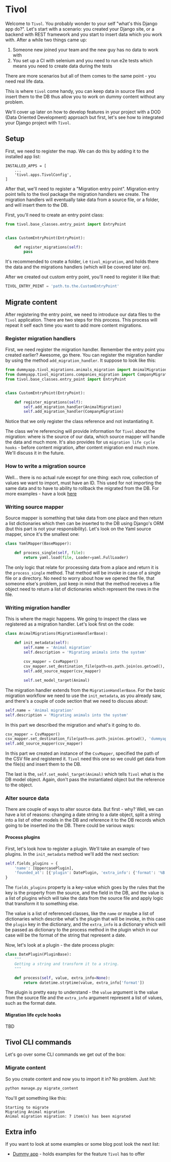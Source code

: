 # Tivol
Welcome to `Tivol`. You probably wonder to your self "what's this Django 
app do?". Let's start with a scenario: you created your Django site, or 
a backend with REST framework and you start to insert data which you 
work with. After a while two things came up:
1. Someone new joined your team and the new guy has no data to work with
2. You set up a CI with selenium and you need to run e2e tests which 
means you need to create data during the tests

There are more scenarios but all of them comes to the same point - you 
need real life data. 

This is where `tivol` come handy, you can keep data in source files and 
insert them to the DB thus allow you to work on dummy content without 
any problem.

We'll cover up later on how to develop features in your project with a 
DOD (Data Oriented Development) approach but first, let's see how to 
integrated your Django project with `Tivol`. 

## Setup
First, we need to register the map. We can do this by adding it to the 
installed app list:
```
INSTALLED_APPS = [
    ...
    'tivol.apps.TivolConfig',
]
```

After that, we'll need to register a "Migration entry point". Migration 
entry point tells to the tivol package the migration handlers we create. 
The migration handlers will eventually take data from a source file, or 
a folder, and will insert them to the DB.

First, you'll need to create an entry point class:

```python
from tivol.base_classes.entry_point import EntryPoint


class CustomEntryPoint(EntryPoint):

    def register_migrations(self):
        pass
```

It's recommended to create a folder, i.e `tivol_migration`, and holds 
there the data and the migrations handlers (which will be covered later 
on).

After we created out custom entry point, you'll need to register it like
that:

```python
TIVOL_ENTRY_POINT = 'path.to.the.CustomEntryPoint'
```

## Migrate content
After registering the entry point, we need to introduce our data files
to the `Tivol` application. There are two steps for this process. This
process will repeat it self each time you want to add more content 
migrations.

### Register migration handlers
First, we need register the migration handler. Remember the entry point
you created earlier? Awesome, go there. You can register the migration 
handler by using the method `add_migration_handler`. It suppose to look 
like this:

```python
from dummyapp.tivol_migrations.animals_migration import AnimalMigration
from dummyapp.tivol_migrations.companies_migration import CompanyMigration
from tivol.base_classes.entry_point import EntryPoint


class CustomEntryPoint(EntryPoint):

    def register_migrations(self):
        self.add_migration_handler(AnimalMigration)
        self.add_migration_handler(CompanyMigration)
```

Notice that we only register the class reference and not instantiating 
it.

The class we're referencing will provide information for `Tivol` about 
the migration: where is the source of our data, which source mapper will 
handle the data and much more. It's also provides for us `migration life
cycle hooks` - before content migration, after content migration end 
much more. We'll discuss it in the future.

### How to write a migration source
Well... there is no actual rule except for one thing: each row, 
collection of values we want to import, must have an ID. This used for 
not importing the same data and to have to ability to rollback the 
migrated from the DB. For more examples - have a look [here](https://github.com/RoySegall/tivol-dummy-app/tree/master/tivol_migrations/source_files)

### Writing source mapper
Source mapper is something that take data from one place and then return
a list dictionaries which then can be inserted to the DB using Django's
ORM (but this part is not your responsibility). Let's look on the Yaml
source mapper, since it's the smallest one:

```python
class YamlMapper(BaseMapper):

    def process_single(self, file):
        return yaml.load(file, Loader=yaml.FullLoader)
```

The only logic that relate for processing data from a place and return 
it is the `process_single` method. That method will be invoke in case of 
a single file or a directory. No need to worry about how we opened the 
file, that someone else's problem, just keep in mind that the method 
receives a file object need to return a list of dictionaries which 
represent the rows in the file.

### Writing migration handler
This is where the magic happens. We going to inspect the class we 
registered as a migration handler. Let's look first on the code:

```python
class AnimalMigrations(MigrationHandlerBase):

    def init_metadata(self):
        self.name = 'Animal migration'
        self.description = 'Migrating animals into the system'
        
        csv_mapper = CsvMapper()
        csv_mapper.set_destination_file(path=os.path.join(os.getcwd(), 'dummyapp', 'tivol_migrations', 'source_files', 'animals.csv'))
        self.add_source_mapper(csv_mapper)

        self.set_model_target(Animal)
```

The migration handler extends from the `MigrationHandlerBase`. For the 
basic migration workflow we need to use the `init_metadata`, as you 
already saw, and there's a couple of code section that we need to 
discuss about:

```python
self.name = 'Animal migration'
self.description = 'Migrating animals into the system'
```
In this part we described the migration and what's it going to do.

```python
csv_mapper = CsvMapper()
csv_mapper.set_destination_file(path=os.path.join(os.getcwd(), 'dummyapp', 'tivol_migrations', 'source_files', 'animals.csv'))
self.add_source_mapper(csv_mapper)
```

In this part we created an instance of the `CsvMapper`, specified the 
path of the CSV file and registered it. `Tivol` need this one so we
could get data from the file(s) and insert them to the DB. 

The last is the, `self.set_model_target(Animal)` which tells `Tivol` 
what is the DB model object. Again, don't pass the instantiated object
but the reference to the object.

### Alter source data
There are couple of ways to alter source data. But first - why? Well, 
we can have a lot of reasons: changing a date string to a date object, 
split a string into a list of other models in the DB and reference it to 
the DB records which going to be inserted ino the DB. There could be
various ways:

#### Process plugins
First, let's look how to register a plugin. We'll take an example of 
two plugins. In the `init_metadata` method we'll add the next section:

```python
self.fields_plugins = {
    'name': [UppercasePlugin],
    'founded_at': [{'plugin': DatePlugin, 'extra_info': {'format': '%B %d, %Y'}}]
}
```

The `fields_plugins` property is a key-value which goes by the rules 
that the key is the property from the source, and the field in the DB, 
and the value is a list of plugins which will take the data from the 
source file and apply logic that transform it to something else.

The value is a list of referenced classes, like the `name` or maybe a 
list of dictionaries which describe what's the plugin that will be 
invoke, in this case the `plugin` key in the dictionary, and the 
`extra_info` is a dictionary which will be passed as dictionary to the
process method in the plugin which in our case will be the format of the
string that represent a date.

Now, let's look at a plugin - the date process plugin:

```python
class DatePlugin(PluginBase):
    """
    Getting a string and transform it to a string.
    """

    def process(self, value, extra_info=None):
        return datetime.strptime(value, extra_info['format'])
``` 

The plugin is pretty easy to understand - the `value` argument is the 
value from the source file and the `extra_info` argument represent a 
list of values, such as the format date.

#### Migration life cycle hooks
TBD 

## Tivol CLI commands
Let's go over some CLI commands we get out of the box:

### Migrate content
So you create content and now you to import it in? No problem. Just hit:
```bash
python manage.py migrate_content
```

You'll get something like this:
```cli
Starting to migrate
Migrating Animal migration
Animal migration migration: 7 item(s) has been migrated
```

## Extra info
If you want to look at some examples or some blog post look the next 
list: 
* [Dummy app](https://github.com/RoySegall/tivol-dummy-app) - holds 
examples for the feature `Tivol` has to offer

